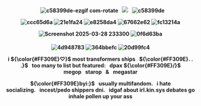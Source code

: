<p align="center">
<h4 align="center"

⠀![c58399de-ezgif com-rotate](https://github.com/user-attachments/assets/42e49300-c160-49cb-aebd-1bb62cde1edb)⠀![](https://komarev.com/ghpvc/?username=F2T2EA&label=stars+++&color=ff0080&style=plastic)⠀![c58399de](https://github.com/user-attachments/assets/b824e60d-f1bd-428c-a967-41a4f75d05dc)

![ccc65d6a](https://github.com/user-attachments/assets/b175247c-11bc-411c-8863-d02b25092c06) ![21e1fa24](https://github.com/user-attachments/assets/907371ba-c6a8-4406-99ee-504c6801c0a2) ![e8258da4](https://github.com/user-attachments/assets/1f97728b-502f-422b-aa9c-a5428a25357f) ![67662e62](https://github.com/user-attachments/assets/6720bb0d-35c4-4226-89fa-122867922700) ![fc13214a](https://github.com/user-attachments/assets/2a68866a-1286-47c2-919d-33ac92ceda13)

![Screenshot 2025-03-28 233300](https://github.com/user-attachments/assets/21d04802-09c8-4145-bc53-028be8db22a0)
![0f6d63ba](https://github.com/user-attachments/assets/6aadec2d-4a46-49bf-9513-e7b410188fa7)

<p align="center">
<h4 align="center"

![4d948783](https://github.com/user-attachments/assets/6fe4e5d4-5c72-451e-86d0-2dbf46ad4487) ![364bbefc](https://github.com/user-attachments/assets/2010c050-832c-42f6-845c-a591bfdf1062) ![20d99fc4](https://github.com/user-attachments/assets/91ed513f-3528-416e-9850-9944c8594932) 

 <p align="center"> 
i <strong>${\color{#FF309E}♡}$ most transformers ships⠀<strong>${\color{#FF309E}. . .}$⠀too many to list but featured:⠀dpax <strong>${\color{#FF309E}/}$ megop⠀starop⠀&⠀megastar

  <p align="center"> 
<strong>${\color{#FF309E}byi:}$⠀usually multifandom.⠀i hate socializing.⠀incest/pedo shippers dni.⠀idgaf about irl.kin.sys debates go inhale pollen up your ass

<p align="center">
<h4 align="center"
